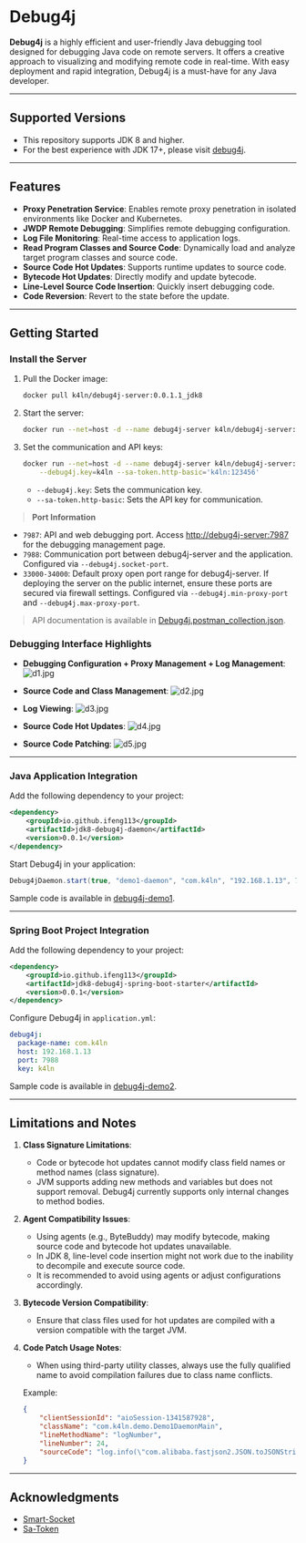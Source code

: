 # Debug4j

**Debug4j** is a highly efficient and user-friendly Java debugging tool designed for debugging Java code on remote servers. It offers a creative approach to visualizing and modifying remote code in real-time. With easy deployment and rapid integration, Debug4j is a must-have for any Java developer.

---

## Supported Versions

- This repository supports JDK 8 and higher.
- For the best experience with JDK 17+, please visit [debug4j](https://github.com/ifeng113/debug4j).

---

## Features

- **Proxy Penetration Service**: Enables remote proxy penetration in isolated environments like Docker and Kubernetes.
- **JWDP Remote Debugging**: Simplifies remote debugging configuration.
- **Log File Monitoring**: Real-time access to application logs.
- **Read Program Classes and Source Code**: Dynamically load and analyze target program classes and source code.
- **Source Code Hot Updates**: Supports runtime updates to source code.
- **Bytecode Hot Updates**: Directly modify and update bytecode.
- **Line-Level Source Code Insertion**: Quickly insert debugging code.
- **Code Reversion**: Revert to the state before the update.

---

## Getting Started

### Install the Server

1. Pull the Docker image:
   ```bash
   docker pull k4ln/debug4j-server:0.0.1.1_jdk8
   ```

2. Start the server:
   ```bash
   docker run --net=host -d --name debug4j-server k4ln/debug4j-server:0.0.1.1_jdk8
   ```

3. Set the communication and API keys:
   ```bash
   docker run --net=host -d --name debug4j-server k4ln/debug4j-server:0.0.1.1_jdk8 \
       --debug4j.key=k4ln --sa-token.http-basic='k4ln:123456'
   ```
   - `--debug4j.key`: Sets the communication key.
   - `--sa-token.http-basic`: Sets the API key for communication.

> **Port Information**

- `7987`: API and web debugging port. Access [http://debug4j-server:7987](http://debug4j-server:7987) for the debugging management page.
- `7988`: Communication port between debug4j-server and the application. Configured via `--debug4j.socket-port`.
- `33000-34000`: Default proxy open port range for debug4j-server. If deploying the server on the public internet, ensure these ports are secured via firewall settings. Configured via `--debug4j.min-proxy-port` and `--debug4j.max-proxy-port`.

> API documentation is available in [Debug4j.postman_collection.json](https://github.com/ifeng113/debug4j-jdk8/blob/master/src/main/resources/Debug4j.postman_collection.json).

### Debugging Interface Highlights

- **Debugging Configuration + Proxy Management + Log Management**:
  ![d1.jpg](src/main/resources/md/static/d1.png)

- **Source Code and Class Management**:
  ![d2.jpg](src/main/resources/md/static/d2.png)

- **Log Viewing**:
  ![d3.jpg](src/main/resources/md/static/d3.png)

- **Source Code Hot Updates**:
  ![d4.jpg](src/main/resources/md/static/d4.png)

- **Source Code Patching**:
  ![d5.jpg](src/main/resources/md/static/d5.png)

---

### Java Application Integration

Add the following dependency to your project:
```xml
<dependency>
    <groupId>io.github.ifeng113</groupId>
    <artifactId>jdk8-debug4j-daemon</artifactId>
    <version>0.0.1</version>
</dependency>
```

Start Debug4j in your application:
```java
Debug4jDaemon.start(true, "demo1-daemon", "com.k4ln", "192.168.1.13", 7988, "k4ln");
```
Sample code is available in [debug4j-demo1](https://github.com/ifeng113/debug4j-jdk8/tree/master/debug4j-demo1).

---

### Spring Boot Project Integration

Add the following dependency to your project:
```xml
<dependency>
    <groupId>io.github.ifeng113</groupId>
    <artifactId>jdk8-debug4j-spring-boot-starter</artifactId>
    <version>0.0.1</version>
</dependency>
```

Configure Debug4j in `application.yml`:
```yaml
debug4j:
  package-name: com.k4ln
  host: 192.168.1.13
  port: 7988
  key: k4ln
```
Sample code is available in [debug4j-demo2](https://github.com/ifeng113/debug4j-jdk8/tree/master/debug4j-demo2).

---

## Limitations and Notes

1. **Class Signature Limitations**:
   - Code or bytecode hot updates cannot modify class field names or method names (class signature).
   - JVM supports adding new methods and variables but does not support removal. Debug4j currently supports only internal changes to method bodies.

2. **Agent Compatibility Issues**:
   - Using agents (e.g., ByteBuddy) may modify bytecode, making source code and bytecode hot updates unavailable.
   - In JDK 8, line-level code insertion might not work due to the inability to decompile and execute source code.
   - It is recommended to avoid using agents or adjust configurations accordingly.

3. **Bytecode Version Compatibility**:
   - Ensure that class files used for hot updates are compiled with a version compatible with the target JVM.

4. **Code Patch Usage Notes**:
   - When using third-party utility classes, always use the fully qualified name to avoid compilation failures due to class name conflicts.

   Example:
   ```json
   {
       "clientSessionId": "aioSession-1341587928",
       "className": "com.k4ln.demo.Demo1DaemonMain",
       "lineMethodName": "logNumber",
       "lineNumber": 24,
       "sourceCode": "log.info(\"com.alibaba.fastjson2.JSON.toJSONString(patch13)\");"
   }
   ```

---

## Acknowledgments

- [Smart-Socket](https://github.com/smartboot/smart-socket)
- [Sa-Token](https://github.com/dromara/sa-token)

